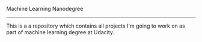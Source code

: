 Machine Learning Nanodegree


---------------------------------
This is a a repository which contains all projects I'm going to work on as part of machine learning degree at Udacity.
